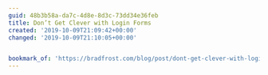 ```yaml
---
guid: 48b3b58a-da7c-4d8e-8d3c-73dd34e36feb
title: Don’t Get Clever with Login Forms
created: '2019-10-09T21:09:42+00:00'
changed: '2019-10-09T21:10:05+00:00'


bookmark_of: 'https://bradfrost.com/blog/post/dont-get-clever-with-login-forms/'
---
```


